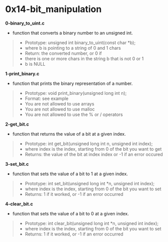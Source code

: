 # 0x14-bit_manipulation

**0-binary_to_uint.c**

* function that converts a binary number to an unsigned int.

> * Prototype: unsigned int binary_to_uint(const char *b);
> * where b is pointing to a string of 0 and 1 chars
> * Return: the converted number, or 0 if
> * there is one or more chars in the string b that is not 0 or 1
> * b is NULL

**1-print_binary.c**
* function that prints the binary representation of a number.

> * Prototype: void print_binary(unsigned long int n);
> * Format: see example
> * You are not allowed to use arrays
> * You are not allowed to use malloc
> * You are not allowed to use the % or / operators

**2-get_bit.c**
* function that returns the value of a bit at a given index.

> * Prototype: int get_bit(unsigned long int n, unsigned int index);
> * where index is the index, starting from 0 of the bit you want to get
> * Returns: the value of the bit at index index or -1 if an error occured

**3-set_bit.c**
* function that sets the value of a bit to 1 at a given index.

> * Prototype: int set_bit(unsigned long int *n, unsigned int index);
> * where index is the index, starting from 0 of the bit you want to set
> * Returns: 1 if it worked, or -1 if an error occurred

**4-clear_bit.c**
* function that sets the value of a bit to 0 at a given index.

> * Prototype: int clear_bit(unsigned long int *n, unsigned int index);
> * where index is the index, starting from 0 of the bit you want to set
> * Returns: 1 if it worked, or -1 if an error occurred